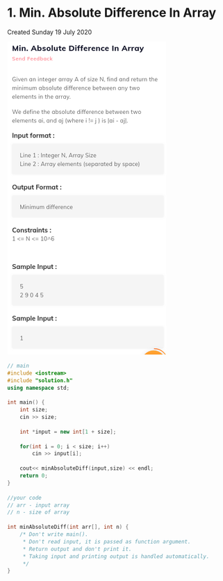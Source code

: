 # 1. Min. Absolute Difference In Array
Created Sunday 19 July 2020

![](1._Min._Absolute_Difference_In_Array_-_40/pasted_image.png)
```c++
// main
#include <iostream>
#include "solution.h"
using namespace std;

int main() {
	int size;
	cin >> size;

	int *input = new int[1 + size];

	for(int i = 0; i < size; i++)
		cin >> input[i];

	cout<< minAbsoluteDiff(input,size) << endl;
	return 0;
}

//your code
// arr - input array
// n - size of array

int minAbsoluteDiff(int arr[], int n) {
    /* Don't write main().
     * Don't read input, it is passed as function argument.
     * Return output and don't print it.
     * Taking input and printing output is handled automatically.
     */
}
```
